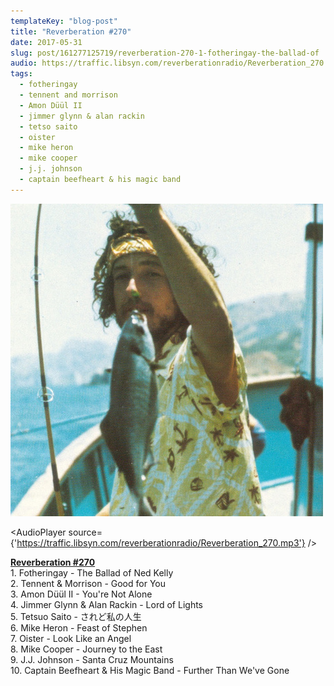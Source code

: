 ```yaml
---
templateKey: "blog-post"
title: "Reverberation #270"
date: 2017-05-31
slug: post/161277125719/reverberation-270-1-fotheringay-the-ballad-of
audio: https://traffic.libsyn.com/reverberationradio/Reverberation_270.mp3
tags:
  - fotheringay
  - tennent and morrison
  - Amon Düül II
  - jimmer glynn & alan rackin
  - tetso saito
  - oister
  - mike heron
  - mike cooper
  - j.j. johnson
  - captain beefheart & his magic band
---
```


![Reverberation #270](../images/f31dc52b22dd27d68bdfc3e0594a145db07d7d4b3075b08f7c77af8165376be9.png)

<AudioPlayer source={'https://traffic.libsyn.com/reverberationradio/Reverberation_270.mp3'} />

<p><b><a href="https://traffic.libsyn.com/reverberationradio/Reverberation_270.mp3">Reverberation&nbsp;#270</a><br /></b>1. Fotheringay - The Ballad of Ned Kelly<br />2. Tennent &amp; Morrison - Good for You<br />3.&nbsp;Amon D&uuml;&uuml;l II - You're Not Alone<br />4. Jimmer Glynn &amp; Alan Rackin - Lord of Lights<br />5. Tetsuo Saito - &#12373;&#12428;&#12393;&#31169;&#12398;&#20154;&#29983;<br />6. Mike Heron - Feast of Stephen<br />7. Oister - Look Like an Angel<br />8. Mike Cooper - Journey to the East<br />9. J.J. Johnson - Santa Cruz Mountains<br />10. Captain Beefheart &amp; His Magic Band - Further Than We've Gone</p>
